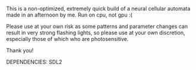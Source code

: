This is a non-optimized, extremely quick
build of a neural cellular automata
made in an afternoon by me. Run on cpu, not gpu :(

Please use at your own risk as some patterns and parameter changes can result in
very strong flashing lights, so please use at your own discretion,
especially those of which who are photosensitive.

Thank you!

DEPENDENCIES:
SDL2
